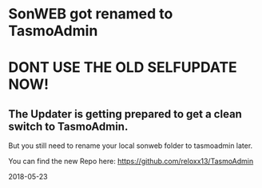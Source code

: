 # SonWEB got renamed to TasmoAdmin


# DONT USE THE OLD SELFUPDATE NOW!
## The Updater is getting prepared to get a clean switch to TasmoAdmin.

But you still need to rename your local sonweb folder to tasmoadmin later.


You can find the new Repo here: https://github.com/reloxx13/TasmoAdmin



2018-05-23


